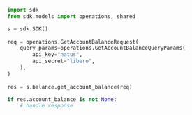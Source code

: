 <!-- Start SDK Example Usage -->
```python
import sdk
from sdk.models import operations, shared

s = sdk.SDK()
    
req = operations.GetAccountBalanceRequest(
    query_params=operations.GetAccountBalanceQueryParams(
        api_key="natus",
        api_secret="libero",
    ),
)
    
res = s.balance.get_account_balance(req)

if res.account_balance is not None:
    # handle response
```
<!-- End SDK Example Usage -->